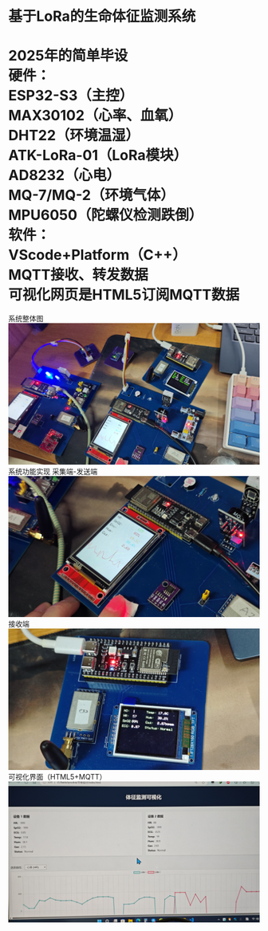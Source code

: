 # 基于LoRa的生命体征监测系统

2025年的简单毕设  
硬件：  
ESP32-S3（主控）  
MAX30102（心率、血氧）  
DHT22（环境温湿）  
ATK-LoRa-01（LoRa模块）  
AD8232（心电）  
MQ-7/MQ-2（环境气体）  
MPU6050（陀螺仪检测跌倒）  
软件：  
VScode+Platform（C++）  
MQTT接收、转发数据  
可视化网页是HTML5订阅MQTT数据
===============================================================
系统整体图
![image.](screenshot/1.jpg)
系统功能实现
采集端-发送端
![image.](screenshot/2.jpg)
接收端
![image.](screenshot/3.jpg)
可视化界面（HTML5+MQTT）
![image.](screenshot/4.jpg)
